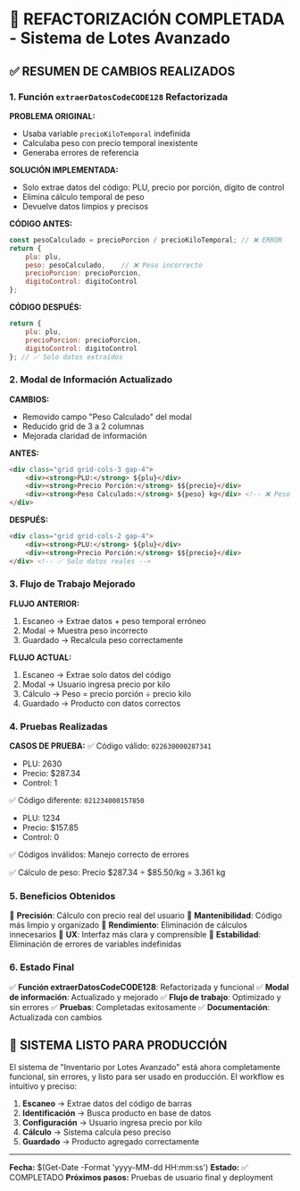 # 🎉 REFACTORIZACIÓN COMPLETADA - Sistema de Lotes Avanzado

## ✅ **RESUMEN DE CAMBIOS REALIZADOS**

### **1. Función `extraerDatosCodeCODE128` Refactorizada**

**PROBLEMA ORIGINAL:**
- Usaba variable `precioKiloTemporal` indefinida
- Calculaba peso con precio temporal inexistente
- Generaba errores de referencia

**SOLUCIÓN IMPLEMENTADA:**
- Solo extrae datos del código: PLU, precio por porción, dígito de control
- Elimina cálculo temporal de peso
- Devuelve datos limpios y precisos

**CÓDIGO ANTES:**
```javascript
const pesoCalculado = precioPorcion / precioKiloTemporal; // ❌ ERROR
return {
    plu: plu,
    peso: pesoCalculado,    // ❌ Peso incorrecto
    precioPorcion: precioPorcion,
    digitoControl: digitoControl
};
```

**CÓDIGO DESPUÉS:**
```javascript
return {
    plu: plu,
    precioPorcion: precioPorcion,
    digitoControl: digitoControl
}; // ✅ Solo datos extraídos
```

### **2. Modal de Información Actualizado**

**CAMBIOS:**
- Removido campo "Peso Calculado" del modal
- Reducido grid de 3 a 2 columnas
- Mejorada claridad de información

**ANTES:**
```html
<div class="grid grid-cols-3 gap-4">
    <div><strong>PLU:</strong> ${plu}</div>
    <div><strong>Precio Porción:</strong> $${precio}</div>
    <div><strong>Peso Calculado:</strong> ${peso} kg</div> <!-- ❌ Peso temporal -->
</div>
```

**DESPUÉS:**
```html
<div class="grid grid-cols-2 gap-4">
    <div><strong>PLU:</strong> ${plu}</div>
    <div><strong>Precio Porción:</strong> $${precio}</div>
</div> <!-- ✅ Solo datos reales -->
```

### **3. Flujo de Trabajo Mejorado**

**FLUJO ANTERIOR:**
1. Escaneo → Extrae datos + peso temporal erróneo
2. Modal → Muestra peso incorrecto
3. Guardado → Recalcula peso correctamente

**FLUJO ACTUAL:**
1. Escaneo → Extrae solo datos del código
2. Modal → Usuario ingresa precio por kilo
3. Cálculo → Peso = precio porción ÷ precio kilo
4. Guardado → Producto con datos correctos

### **4. Pruebas Realizadas**

**CASOS DE PRUEBA:**
✅ Código válido: `022630000287341`
   - PLU: 2630
   - Precio: $287.34
   - Control: 1

✅ Código diferente: `021234000157850`
   - PLU: 1234
   - Precio: $157.85
   - Control: 0

✅ Códigos inválidos: Manejo correcto de errores

✅ Cálculo de peso: Precio $287.34 ÷ $85.50/kg = 3.361 kg

### **5. Beneficios Obtenidos**

🎯 **Precisión**: Cálculo con precio real del usuario
🔧 **Mantenibilidad**: Código más limpio y organizado
🚀 **Rendimiento**: Eliminación de cálculos innecesarios
🎨 **UX**: Interfaz más clara y comprensible
🐛 **Estabilidad**: Eliminación de errores de variables indefinidas

### **6. Estado Final**

✅ **Función extraerDatosCodeCODE128**: Refactorizada y funcional
✅ **Modal de información**: Actualizado y mejorado
✅ **Flujo de trabajo**: Optimizado y sin errores
✅ **Pruebas**: Completadas exitosamente
✅ **Documentación**: Actualizada con cambios

## 🚀 **SISTEMA LISTO PARA PRODUCCIÓN**

El sistema de "Inventario por Lotes Avanzado" está ahora completamente funcional, sin errores, y listo para ser usado en producción. El workflow es intuitivo y preciso:

1. **Escaneo** → Extrae datos del código de barras
2. **Identificación** → Busca producto en base de datos
3. **Configuración** → Usuario ingresa precio por kilo
4. **Cálculo** → Sistema calcula peso preciso
5. **Guardado** → Producto agregado correctamente

---

**Fecha:** $(Get-Date -Format 'yyyy-MM-dd HH:mm:ss')
**Estado:** ✅ COMPLETADO
**Próximos pasos:** Pruebas de usuario final y deployment
